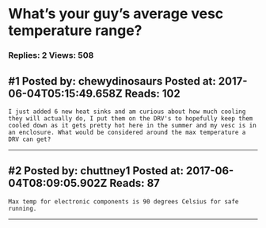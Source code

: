 # What&rsquo;s your guy&rsquo;s average vesc temperature range?

### Replies: 2 Views: 508

## \#1 Posted by: chewydinosaurs Posted at: 2017-06-04T05:15:49.658Z Reads: 102

```
I just added 6 new heat sinks and am curious about how much cooling they will actually do, I put them on the DRV's to hopefully keep them cooled down as it gets pretty hot here in the summer and my vesc is in an enclosure. What would be considered around the max temperature a DRV can get?
```

---
## \#2 Posted by: chuttney1 Posted at: 2017-06-04T08:09:05.902Z Reads: 87

```
Max temp for electronic components is 90 degrees Celsius for safe running.
```

---

